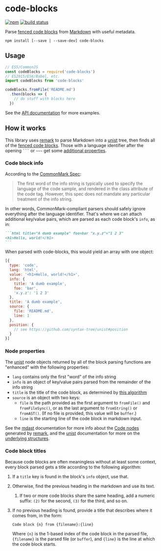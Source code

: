 # code-blocks
[![npm](https://img.shields.io/npm/v/code-blocks.svg)](https://npm.im/code-blocks) [![build status](https://travis-ci.org/shawnbot/code-blocks.svg?branch=master)](https://travis-ci.org/shawnbot/code-blocks)

Parse [fenced code blocks] from [Markdown] with useful metadata.

```
npm install [--save | --save-dev] code-blocks
```

## Usage

```js
// ES5/CommonJS
const codeBlocks = require('code-blocks')
// ES2015/ES6/Babel, etc.
import codeBlocks from 'code-blocks'

codeBlocks.fromFile('README.md')
  .then(blocks => {
    // do stuff with blocks here
  })
```

See the [API documentation](api.md) for more examples.

## How it works

This library uses [remark] to parse Markdown into a [unist] tree,
then finds all of the [fenced code blocks]. Those with a language
identifier after the opening <code>```</code> or <code>~~~</code>
get some [additional properties](#node-properties).

### Code block info

According to the [CommonMark Spec][fenced code blocks]:

> The first word of the info string is typically used to specify the language
> of the code sample, and rendered in the class attribute of the code tag.
> However, this spec does not mandate any particular treatment of the info
> string.

In other words, CommonMark-compliant parsers should safely ignore everything
after the language identifier. That's where we can attach additional key/value
pairs, which are parsed as each code block's `info`, as in:

~~~markdown
```html title="A dumb example" foo=bar "x.y.z"="1 2 3"
<h1>Hello, world!</h1>
```
~~~

When parsed with code-blocks, this would yield an array with one object:

```js
[{
  type: 'code',
  lang: 'html',
  value: '<h1>Hello, world!</h1>',
  info: {
    title: 'A dumb example',
    foo: 'bar',
    'x.y.z': '1 2 3'
  },
  title: 'A dumb example',
  source: {
    file: 'README.md',
    line: 1
  },
  position: {
    // see https://github.com/syntax-tree/unist#position
  }
}]
```

### Node properties

The [unist] node objects returned by all of the block parsing
functions are "enhanced" with the following properties:

* `lang` contains only the first "word" of the info string
* `info` is an object of key/value pairs parsed from the remainder of the info
  string
* `title` is the title of the code block, as determined by [this
  algorithm](#code-block-titles)
* `source` is an object with two keys:
    * `file` is the path provided as the first argument to
      `fromFile()` and `fromFileSync()`, or as the last argument
      to `fromString()` or `fromAST()`. (If no file is provided,
      this value will be `buffer`.)
    * `line` is the starting line of the code block in markdown
      input.

See the [mdast] documentation for more info about the [Code
nodes](https://github.com/syntax-tree/mdast#code) generated by
[remark], and the [unist] documentation for more on the
[underlying structures](https://github.com/syntax-tree/unist#unist-nodes).

### Code block titles

Because code blocks are often meaningless without at least some context, every
block parsed gets a title according to the following algorithm:

1. If a `title` key is found in the block's `info` object, use
   that.
1. Otherwise, find the previous heading in the markdown and use
   its text.
    1. If two or more code blocks share the same heading, add a
       numeric suffix: `(2)` for the second, `(3)` for the third,
       and so on.
1. If no previous heading is found, provide a title that
   describes where it comes from, in the form:

   ```
   Code block {n} from {filename}:{line}
   ```

   Where `{n}` is the 1-based index of the code block in the
   parsed file, `{filename}` is the parsed file (or `buffer`),
   and `{line}` is the line at which the code block starts.


[fenced code blocks]: http://spec.commonmark.org/0.12/#fenced-code-blocks
[markdown]: https://en.wikipedia.org/wiki/Markdown
[unist]: https://unifiedjs.github.io/#syntax-tree
[mdast]: https://github.com/syntax-tree/mdast
[remark]: https://github.com/wooorm/remark
